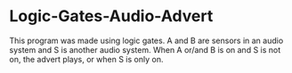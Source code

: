 # Logic-Gates-Audio-Advert
This program was made using logic gates. A and B are sensors in an audio system and S is another audio system. When A or/and B is on and S is not on, the advert plays, or when S is only on.
